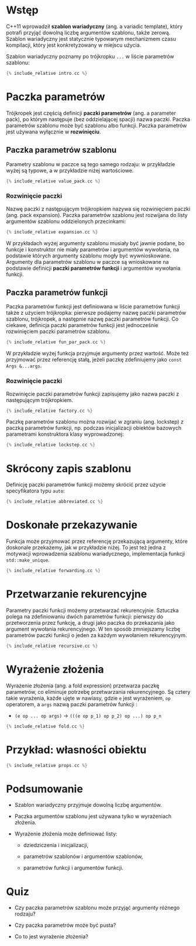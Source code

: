 # Wstęp

C++11 wprowadził **szablon wariadyczny** (ang. a variadic template),
który potrafi przyjąć dowolną liczbę argumentów szablonu, także
zerową.  Szablon wariadyczny jest statycznie typowanym mechanizmem
czasu kompilacji, który jest konkretyzowany w miejscu użycia.

Szablon wariadyczny poznamy po trójkropku `...` w liście parametrów
szablonu:

```cpp
{% include_relative intro.cc %}
```

# Paczka parametrów

Trójkropek jest częścią definicji **paczki parametrów** (ang. a
parameter pack), po którym następuje (bez oddzielającej spacji) nazwa
paczki.  Paczka parametrów szablonu może być szablonu albo funkcji.
Paczka parametrów jest używana wyłącznie w **rozwinięciu**.

## Paczka parametrów szablonu

Parametry szablonu w paczce są tego samego rodzaju: w przykładzie
wyżej są typowe, a w przykładzie niżej wartościowe.

```cpp
{% include_relative value_pack.cc %}
```

### Rozwinięcie paczki

Nazwę paczki z następującym trójkropkiem nazywa się rozwinięciem
paczki (ang. pack expansion).  Paczka parametrów szablonu jest
rozwijana do listy argumentów szablonu oddzielonych przecinkami:

```cpp
{% include_relative expansion.cc %}
```

W przykładach wyżej argumenty szablonu musiały być jawnie podane, bo
funkcje i konstruktor nie miały parametrów i argumentów wywołania, na
podstawie których argumenty szablonu mogły być wywnioskowane.
Argumenty dla parametrów szablonu w paczce są wnioskowane na podstawie
definicji **paczki parametrów funkcji** i argumentów wywołania
funkcji.

## Paczka parametrów funkcji

Paczka parametrów funkcji jest definiowana w liście parametrów funkcji
także z użyciem trójkropka: pierwsze podajemy nazwę paczki parametrów
szablonu, trójkropek, a następnie nazwę paczki parametrów funkcji.  Co
ciekawe, definicja paczki parametrów funkcji jest jednocześnie
rozwinięciem paczki parametrów szablonu.

```cpp
{% include_relative fun_par_pack.cc %}
```

W przykładzie wyżej funkcja przyjmuje argumenty przez wartość.  Może
też przyjmować przez referencję stałą, jeżeli paczkę zdefiniujemy jako
`const Args &...args`.

### Rozwinięcie paczki

Rozwinięcie paczki parametrów funkcji zapisujemy jako nazwa paczki z
następującym trójkropkiem.

```cpp
{% include_relative factory.cc %}
```

Paczkę parametrów szablonu można rozwijać w zgraniu (ang. lockstep) z
paczką parametrów funkcji, np. podczas inicjalizacji obiektów bazowych
parametrami konstruktora klasy wyprowadzonej:

```cpp
{% include_relative lockstep.cc %}
```

# Skrócony zapis szablonu

Definicję paczki parametrów funkcji możemy skrócić przez użycie
specyfikatora typu `auto`:

```cpp
{% include_relative abbreviated.cc %}
```

# Doskonałe przekazywanie

Funkcja może przyjmować przez referencję przekazującą argumenty, które
doskonale przekażemy, jak w przykładzie niżej.  To jest też jedna z
motywacji wprowadzenia szablonu wariadycznego, implementacja funkcji
`std::make_unique`.

```cpp
{% include_relative forwarding.cc %}
```

# Przetwarzanie rekurencyjne

Parametry paczki funkcji możemy przetwarzać rekurencyjnie.  Sztuczka
polega na zdefiniowaniu dwóch parametrów funkcji: pierwszy do
przetworzenia przez funkcję, a drugi jako paczka do przekazania jako
argument wywołania rekurencyjnego.  W ten sposób zmniejszamy liczbę
parametrów paczki funkcji o jeden za każdym wywołaniem rekurencyjnym.

```cpp
{% include_relative recursive.cc %}
```

# Wyrażenie złożenia

Wyrażenie złożenia (ang. a fold expression) przetwarza paczkę
parametrów, co eliminuje potrzebę przetwarzania rekurencyjnego.  Są
cztery takie wyrażenia, każde ujęte w nawiasy, gdzie `e` jest
wyrażeniem, `op` operatorem, a `args` nazwą paczki parametrów funkcji
:

* `(e op ... op args)` -> `(((e op p_1) op p_2) op ...) op p_n`

```cpp
{% include_relative fold.cc %}
```

# Przykład: własności obiektu

```cpp
{% include_relative props.cc %}
```

# Podsumowanie

* Szablon wariadyczny przyjmuje dowolną liczbę argumentów.

* Paczka argumentów szablonu jest używana tylko w wyrażeniach
  złożenia.

* Wyrażenie złożenia może definiować listy:

  - dziedziczenia i inicjalizacji,

  - parametrów szablonów i argumentów szablonów,

  - parametrów funkcji i argumentów funkcji.

# Quiz

* Czy paczka parametrów szablonu może przyjąć argumenty różnego
  rodzaju?

* Czy paczka parametrów może być pusta?

* Co to jest wyrażenie złożenia?
